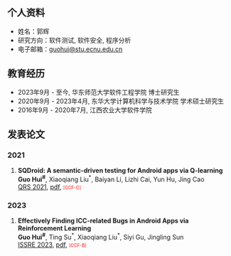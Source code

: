 <!-- <div align="center">
    <img src="https://guohui404.github.io/images/gh.jpg" width=25%/>
</div> -->

## 个人资料
- 姓名：郭辉
- 研究方向：软件测试, 软件安全, 程序分析
- 电子邮箱：guohui@stu.ecnu.edu.cn

## 教育经历
* 2023年9月 - 至今, 华东师范大学软件工程学院 博士研究生
* 2020年9月 - 2023年4月, 东华大学计算机科学与技术学院 学术硕士研究生
* 2016年9月 - 2020年7月, 江西农业大学软件学院

## 发表论文
### 2021
<ol>
    <li>
        <strong>SQDroid: A semantic-driven testing for Android apps via Q-learning</strong><br>
        <b>Guo Hui<sup>#</sup></b>, Xiaoqiang Liu<sup>*</sup>, Baiyan Li, Lizhi Cai, Yun Hu, Jing Cao <br>
        <a href="https://qrs21.techconf.org">QRS 2021</a>, <a href="https://guohui404.github.io/pdf/SQDroid.pdf">pdf</a>, <font color="red", size="1">[CCF-C]</font>
    </li>
</ol>

### 2023
<ol>
    <li>
        <strong>Effectively Finding ICC-related Bugs in Android Apps via Reinforcement Learning</strong><br>
        <b>Guo Hui<sup>#</sup></b>, Ting Su<sup>*</sup>, Xiaoqiang Liu<sup>*</sup>, Siyi Gu, Jingling Sun <br>
        <a href="https://qrs21.techconf.org">ISSRE 2023</a>, <a href="https://guohui404.github.io/pdf/ICCDroid.pdf">pdf</a>, <font color="red", size="1">[CCF-B]</font>
    </li>
</ol>